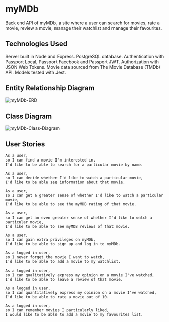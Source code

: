 # myMDb

Back end API of myMDb, a site where a user can search for movies, rate a movie, review a movie, manage their watchlist and manage their favourites. 

## Technologies Used

Server built in Node and Express. PostgreSQL database. Authentication with Passport Local, Passport Facebook and Passport JWT. Authorization with JSON Web Tokens. Movie data sourced from The Movie Database (TMDb) API. Models tested with Jest.

## Entity Relationship Diagram

![myMDb-ERD](https://user-images.githubusercontent.com/71923215/102818036-c1ddf080-43c8-11eb-87d9-518d66579a2c.png)

## Class Diagram

![myMDb-Class-Diagram](https://user-images.githubusercontent.com/71923215/102818106-e639cd00-43c8-11eb-8cae-963da9acfb3b.png)

## User Stories

```
As a user,
so I can find a movie I'm interested in,
I'd like to be able to search for a particular movie by name.
```

```
As a user,
so I can decide whether I'd like to watch a particular movie,
I'd like to be able see information about that movie.
```

```
As a user,
so I can get a greater sense of whether I'd like to watch a particular movie,
I'd like to be able to see the myMDB rating of that movie.
```

```
As a user,
so I can get an even greater sense of whether I'd like to watch a particular movie,
I'd like to be able to see myMDB reviews of that movie.
```

```
As a user,
so I can gain extra privileges on myMDb,
I'd like to be able to sign up and log in to myMDb.
```

```
As a logged in user,
so I never forget the movie I want to watch,
I'd like to be able to add a movie to my watchlist.
```

```
As a logged in user,
so I can qualitatively express my opinion on a movie I've watched,
I'd like to be able to leave a review of that movie.
```

```
As a logged in user,
so I can quantitatively express my opinion on a movie I've watched,
I'd like to be able to rate a movie out of 10.
```

```
As a logged in user,
so I can remember movies I particularly liked,
I would like to be able to add a movie to my favourites list.
```
